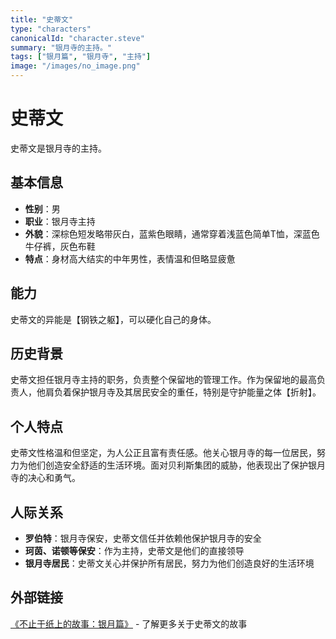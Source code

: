 ```yaml
---
title: "史蒂文"
type: "characters"
canonicalId: "character.steve"
summary: "银月寺的主持。"
tags: ["银月篇", "银月寺", "主持"]
image: "/images/no_image.png"
---
```


# 史蒂文

史蒂文是银月寺的主持。

## 基本信息

- **性别**：男
- **职业**：银月寺主持
- **外貌**：深棕色短发略带灰白，蓝紫色眼睛，通常穿着浅蓝色简单T恤，深蓝色牛仔裤，灰色布鞋
- **特点**：身材高大结实的中年男性，表情温和但略显疲惫

## 能力

史蒂文的异能是【钢铁之躯】，可以硬化自己的身体。

## 历史背景

史蒂文担任银月寺主持的职务，负责整个保留地的管理工作。作为保留地的最高负责人，他肩负着保护银月寺及其居民安全的重任，特别是守护能量之体【折射】。

## 个人特点

史蒂文性格温和但坚定，为人公正且富有责任感。他关心银月寺的每一位居民，努力为他们创造安全舒适的生活环境。面对贝利斯集团的威胁，他表现出了保护银月寺的决心和勇气。

## 人际关系

- **罗伯特**：银月寺保安，史蒂文信任并依赖他保护银月寺的安全
- **珂茵、诺顿等保安**：作为主持，史蒂文是他们的直接领导
- **银月寺居民**：史蒂文关心并保护所有居民，努力为他们创造良好的生活环境

## 外部链接

[《不止于纸上的故事：银月篇》](https://tobenot.itch.io/beyond-books) - 了解更多关于史蒂文的故事
